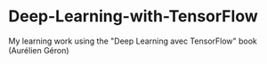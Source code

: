 # Deep-Learning-with-TensorFlow
My learning work using the "Deep Learning avec TensorFlow" book (Aurélien Géron)

